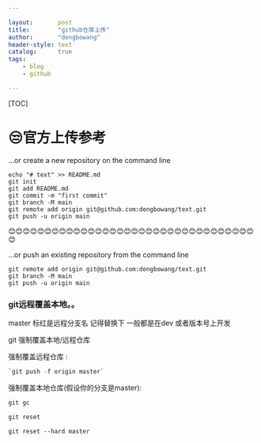 ```yaml
---

layout:       post
title:        "github仓库上传"
author:       "dengbowang"
header-style: text
catalog:      true
tags:
    - blog
    - github

---
```




[TOC]



# 😒官方上传参考

…or create a new repository on the command line

```visual basic
echo "# text" >> README.md
git init
git add README.md
git commit -m "first commit"
git branch -M main
git remote add origin git@github.com:dengbowang/text.git
git push -u origin main
```

😊😊😊😊😊😊😊😊😊😊😊😊😊😊😊😊😊😊😊😊😊😊😊😊😊😊😊😊😊😊😊😊😊😊😊

…or push an existing repository from the command line

```
git remote add origin git@github.com:dengbowang/text.git
git branch -M main
git push -u origin main
```



### git远程覆盖本地。。

master 标红是远程分支名 记得替换下 一般都是在dev 或者版本号上开发

git 强制覆盖本地/远程仓库

强制覆盖远程仓库 :

```c++
`git push -f origin master`
```

强制覆盖本地仓库(假设你的分支是master):

```xml
git gc

git reset

git reset --hard master
```



